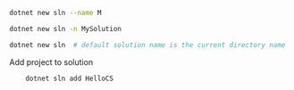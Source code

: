 
```bash
dotnet new sln --name M

dotnet new sln -n MySolution

dotnet new sln  # default solution name is the current directory name
```


Add project to solution
```bash
    dotnet sln add HelloCS
``` 

